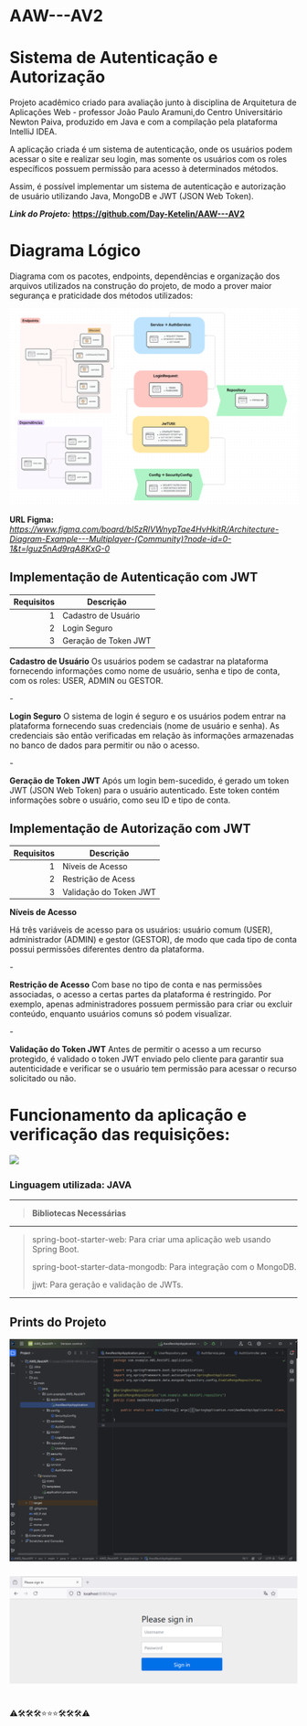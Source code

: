 # AAW---AV2

# Sistema de Autenticação e Autorização

Projeto acadêmico criado para avaliação junto à disciplina de Arquitetura de Aplicações Web - professor João Paulo Aramuni,do Centro Universitário Newton Paiva, produzido em Java e com a compilação pela plataforma IntelliJ IDEA.

A aplicação criada é um sistema de autenticação, onde os usuários podem acessar o site e realizar seu login, mas somente os usuários com os roles específicos possuem permissão para acesso à determinados métodos.

Assim, é possível implementar um sistema de autenticação e autorização de usuário utilizando Java, MongoDB e JWT (JSON Web Token).

***Link do Projeto:*** **<https://github.com/Day-Ketelin/AAW---AV2>**
#


# Diagrama Lógico

Diagrama com os pacotes, endpoints, dependências e organização dos arquivos utilizados na construção do projeto, de modo a prover maior segurança e praticidade dos métodos utilizados:

![](https://github.com/Day-Ketelin/AAW---AV2/blob/cd70f9f98297a42ecdf9579a70d04ae50661553a/Imagens/Diagrama%20-%20Figma.png)

**URL Figma:** *<https://www.figma.com/board/bI5zRlVWnypTae4HvHkitR/Architecture-Diagram-Example---Multiplayer-(Community)?node-id=0-1&t=lguz5nAd9rqA8KxG-0>*

##


##  Implementação de Autenticação com JWT

|Requisitos|    Descrição        |
|---------:|---------------------|
|     1    | Cadastro de Usuário |
|     2    | Login Seguro        |
|     3    |Geração de Token JWT |

**Cadastro de Usuário**
Os usuários podem se cadastrar na plataforma fornecendo informações como nome de usuário, senha e tipo de conta, com os roles: USER, ADMIN ou GESTOR. 

*-*

**Login Seguro**
O sistema de login é seguro e os usuários podem entrar na plataforma fornecendo suas credenciais (nome de usuário e senha). As credenciais são então verificadas em relação às informações armazenadas no banco de dados para permitir ou não o acesso.

*-*

**Geração de Token JWT**
Após um login bem-sucedido, é gerado um token JWT (JSON Web Token) para o usuário autenticado. Este token contém informações sobre o usuário, como seu ID e tipo de conta.


 
## Implementação de Autorização com JWT

|Requisitos|    Descrição          |
|---------:|-----------------------|
|     1    | Níveis de Acesso      |
|     2    | Restrição de Acess    |
|     3    |Validação do Token JWT |


**Níveis de Acesso**

Há três variáveis de acesso para os usuários: usuário comum (USER), administrador (ADMIN) e gestor (GESTOR), de modo que cada tipo de conta possui permissões diferentes dentro da plataforma.

*-*

**Restrição de Acesso**
Com base no tipo de conta e nas permissões associadas, o acesso a certas partes da plataforma é restringido. Por exemplo, apenas administradores
possuem permissão para criar ou excluir conteúdo, enquanto usuários comuns só podem visualizar.

*-*

**Validação do Token JWT**
Antes de permitir o acesso a um recurso protegido, é validado o token JWT enviado pelo cliente para garantir sua autenticidade e verificar se o usuário tem permissão para acessar o recurso solicitado ou não.

#



#

# Funcionamento da aplicação e verificação das requisições:
![](https://localhost:8080.gif)


### Linguagem utilizada: JAVA

---
>**Bibliotecas Necessárias**
---
>spring-boot-starter-web: Para criar uma aplicação web usando Spring Boot.
>
>spring-boot-starter-data-mongodb: Para integração com o MongoDB.
>
>jjwt: Para geração e validação de JWTs.

---

## Prints do Projeto

![](https://github.com/Day-Ketelin/AAW---AV2/blob/main/Imagens/Application.png)

###

![](https://github.com/Day-Ketelin/AAW---AV2/blob/main/Imagens/Login.png)

#



#

⚠️🛠️🛠️🛠️⭐⭐⭐🛠️🛠️🛠️⚠️



